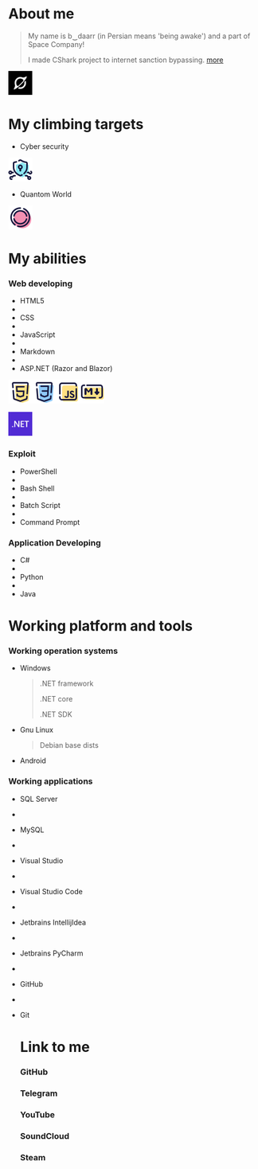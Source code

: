 # About me

> My name is b‿daarr (in Persian means 'being awake') and a part of Space Company!
>
> I made CShark project to internet sanction bypassing. [more](https://github.com/b-daarr/cshark)

<img src="https://github.com/b-daarr/b-daarr/blob/main/resource/space.png" alt="Space Company" style="width: 48px; height: 48px;"> 

# My climbing targets

+ Cyber security

<img src="https://github.com/b-daarr/b-daarr/blob/main/resource/Cyber-Security.png" style="width: 48px; height: 48px;"> 

+ Quantom World

<img src="https://github.com/b-daarr/b-daarr/blob/main/resource/Quantom.png" style="width: 48px; height: 48px;"> 

# My abilities

### Web developing

+ HTML5
+
+ CSS
+
+ JavaScript
+
+ Markdown
+
+ ASP.NET (Razor and Blazor)

<img src="https://github.com/b-daarr/b-daarr/blob/main/resource/HTML5.png" style="width: 48px; height: 48px;"><img src="https://github.com/b-daarr/b-daarr/blob/main/resource/CSS3.png" style="width: 48px; height: 48px;"><img src="https://github.com/b-daarr/b-daarr/blob/main/resource/JavaScript.png" style="width: 48px; height: 48px;"><img src="https://github.com/b-daarr/b-daarr/blob/main/resource/Markdown.png" style="width: 48px; height: 48px;">

<img src="https://github.com/b-daarr/b-daarr/blob/main/resource/DotNET.svg" style="width: 48px; height: 48px;">

### Exploit

+ PowerShell
+
+ Bash Shell
+
+ Batch Script
+
+ Command Prompt

### Application Developing

+ C#
+
+ Python
+
+ Java

# Working platform and tools

### Working operation systems

+ Windows

  > .NET framework
  >
  > .NET core
  >
  > .NET SDK

+ Gnu Linux

  > Debian base dists

+ Android

### Working applications

+ SQL Server
+
+ MySQL
+
+ Visual Studio
+
+ Visual Studio Code
+
+ Jetbrains IntellijIdea
+ 
+ Jetbrains PyCharm
+
+ GitHub
+
+ Git

  # Link to me

  ### GitHub

  ### Telegram

  ### YouTube

  ### SoundCloud

  ### Steam
